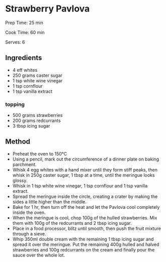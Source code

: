 # Strawberry Pavlova

Prep Time: 25 min

Cook Time: 60 min

Serves: 6
## Ingredients
* 4 eff whites
* 250 grams caster sugar
* 1 tsp white wine vinegar
* 1 tsp cornflour
* 1 tsp vanilla extract

### topping
* 500 grams strawberries
* 200 grams redcurrants
* 3 tbsp icing sugar


## Method
* Preheat the oven to 150°C
* Using a pencil, mark out the circumference of a dinner plate on baking parchment.
* Whisk 4 egg whites with a hand mixer until they form stiff peaks, then whisk in 250g caster sugar, 1 tbsp at a time, until the meringue looks glossy.
* Whisk in 1 tsp white wine vinegar, 1 tsp cornflour and 1 tsp vanilla extract.
* Spread the meringue inside the circle, creating a crater by making the sides a little higher than the middle.
* Bake for 1 hr, then turn off the heat and let the Pavlova cool completely inside the oven.
* When the meringue is cool, chop 100g of the hulled strawberries. Mix them with 100g of the redcurrants and 2 tbsp icing sugar.
* Place in a food processor, blitz until smooth, then push the fruit mixture through a sieve.
* Whip 350ml double cream with the remaining 1 tbsp icing sugar and spread it over the meringue. Put the remaining 400g hulled and halved strawberries and 100g redcurrants on the cream and finally pour the sauce over the whole lot.
